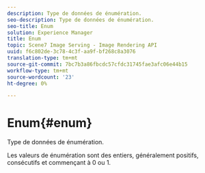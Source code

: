 ```yaml
---
description: Type de données de énumération.
seo-description: Type de données de énumération.
seo-title: Enum
solution: Experience Manager
title: Enum
topic: Scene7 Image Serving - Image Rendering API
uuid: f6c802de-3c78-4c3f-aa9f-bf268c8a3076
translation-type: tm+mt
source-git-commit: 7bc7b3a86fbcdc57cfdc31745fae3afc06e44b15
workflow-type: tm+mt
source-wordcount: '23'
ht-degree: 0%

---
```



# Enum{#enum}

Type de données de énumération.

Les valeurs de énumération sont des entiers, généralement positifs, consécutifs et commençant à 0 ou 1.
